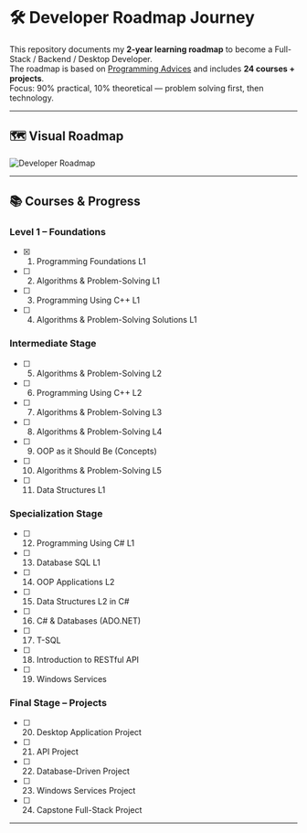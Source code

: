 # 🛠️ Developer Roadmap Journey

This repository documents my **2-year learning roadmap** to become a Full-Stack / Backend / Desktop Developer.  
The roadmap is based on [Programming Advices](https://programmingadvices.com) and includes **24 courses + projects**.  
Focus: 90% practical, 10% theoretical — problem solving first, then technology.

---

## 🗺️ Visual Roadmap

![Developer Roadmap](assets/roadmap.png)

---
## 📚 Courses & Progress

### Level 1 – Foundations
- [x] 01. Programming Foundations L1
- [ ] 02. Algorithms & Problem-Solving L1
- [ ] 03. Programming Using C++ L1
- [ ] 04. Algorithms & Problem-Solving Solutions L1

### Intermediate Stage
- [ ] 05. Algorithms & Problem-Solving L2
- [ ] 06. Programming Using C++ L2
- [ ] 07. Algorithms & Problem-Solving L3
- [ ] 08. Algorithms & Problem-Solving L4
- [ ] 09. OOP as it Should Be (Concepts)
- [ ] 10. Algorithms & Problem-Solving L5
- [ ] 11. Data Structures L1

### Specialization Stage
- [ ] 12. Programming Using C# L1
- [ ] 13. Database SQL L1
- [ ] 14. OOP Applications L2
- [ ] 15. Data Structures L2 in C#
- [ ] 16. C# & Databases (ADO.NET)
- [ ] 17. T-SQL
- [ ] 18. Introduction to RESTful API
- [ ] 19. Windows Services

### Final Stage – Projects
- [ ] 20. Desktop Application Project
- [ ] 21. API Project
- [ ] 22. Database-Driven Project
- [ ] 23. Windows Services Project
- [ ] 24. Capstone Full-Stack Project

---
